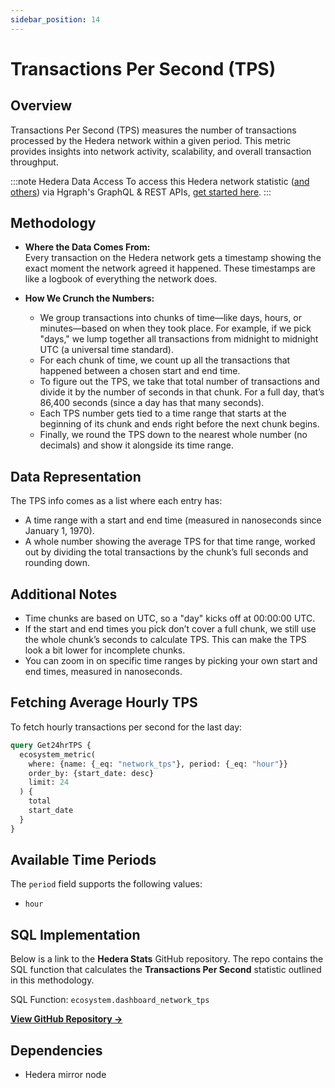 ```yaml
---
sidebar_position: 14
---
```


# Transactions Per Second (TPS)

## Overview
Transactions Per Second (TPS) measures the number of transactions processed by the Hedera network within a given period. This metric provides insights into network activity, scalability, and overall transaction throughput.

:::note Hedera Data Access
To access this Hedera network statistic ([and others](/category/hedera-stats/)) via Hgraph's GraphQL & REST APIs, [get started here](https://www.hgraph.com/hedera).
:::

## Methodology
- **Where the Data Comes From:**  
  Every transaction on the Hedera network gets a timestamp showing the exact moment the network agreed it happened. These timestamps are like a logbook of everything the network does.

- **How We Crunch the Numbers:**  
  - We group transactions into chunks of time—like days, hours, or minutes—based on when they took place. For example, if we pick "days," we lump together all transactions from midnight to midnight UTC (a universal time standard).  
  - For each chunk of time, we count up all the transactions that happened between a chosen start and end time.  
  - To figure out the TPS, we take that total number of transactions and divide it by the number of seconds in that chunk. For a full day, that’s 86,400 seconds (since a day has that many seconds).  
  - Each TPS number gets tied to a time range that starts at the beginning of its chunk and ends right before the next chunk begins.  
  - Finally, we round the TPS down to the nearest whole number (no decimals) and show it alongside its time range.

## Data Representation
The TPS info comes as a list where each entry has:  
- A time range with a start and end time (measured in nanoseconds since January 1, 1970).  
- A whole number showing the average TPS for that time range, worked out by dividing the total transactions by the chunk’s full seconds and rounding down.

## Additional Notes
- Time chunks are based on UTC, so a "day" kicks off at 00:00:00 UTC.  
- If the start and end times you pick don’t cover a full chunk, we still use the whole chunk’s seconds to calculate TPS. This can make the TPS look a bit lower for incomplete chunks.  
- You can zoom in on specific time ranges by picking your own start and end times, measured in nanoseconds.

## Fetching Average Hourly TPS

To fetch hourly transactions per second for the last day:

```graphql
query Get24hrTPS {
  ecosystem_metric(
    where: {name: {_eq: "network_tps"}, period: {_eq: "hour"}}
    order_by: {start_date: desc}
    limit: 24
  ) {
    total
    start_date
  }
}
```

## Available Time Periods

The `period` field supports the following values:

- `hour`

## SQL Implementation

Below is a link to the **Hedera Stats** GitHub repository. The repo contains the SQL function that calculates the **Transactions Per Second** statistic outlined in this methodology.

SQL Function: `ecosystem.dashboard_network_tps`

**[View GitHub Repository →](https://github.com/hgraph-io/hedera-stats)**

## Dependencies
* Hedera mirror node